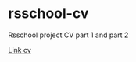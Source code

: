# rsschool-cv

Rsschool project CV part 1 and part 2

[Link cv](https://Polifir.github.io/rsschool-cv/)
